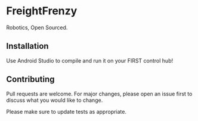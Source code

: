 # FreightFrenzy

Robotics, Open Sourced.

## Installation

Use Android Studio to compile and run it on your FIRST control hub!

## Contributing
Pull requests are welcome. For major changes, please open an issue first to discuss what you would like to change.

Please make sure to update tests as appropriate.
